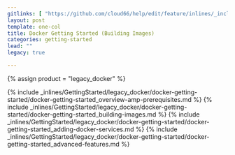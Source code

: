 ```yaml
---
gitlinks: [ "https://github.com/cloud66/help/edit/feature/inlines/_includes/_inlines/GettingStarted/legacy_docker/docker-getting-started/docker-getting-started_overview-amp-prerequisites.html", "https://github.com/cloud66/help/edit/feature/inlines/_includes/_inlines/GettingStarted/legacy_docker/docker-getting-started/docker-getting-started_building-images.html", "https://github.com/cloud66/help/edit/feature/inlines/_includes/_inlines/GettingStarted/legacy_docker/docker-getting-started/docker-getting-started_adding-docker-services.html", "https://github.com/cloud66/help/edit/feature/inlines/_includes/_inlines/GettingStarted/legacy_docker/docker-getting-started/docker-getting-started_advanced-features.html" ]
layout: post
template: one-col
title: Docker Getting Started (Building Images)
categories: getting-started
lead: ""
legacy: true

---
```

{% assign product = "legacy_docker" %}


{% include _inlines/GettingStarted/legacy_docker/docker-getting-started/docker-getting-started_overview-amp-prerequisites.md %}
{% include _inlines/GettingStarted/legacy_docker/docker-getting-started/docker-getting-started_building-images.md %}
{% include _inlines/GettingStarted/legacy_docker/docker-getting-started/docker-getting-started_adding-docker-services.md %}
{% include _inlines/GettingStarted/legacy_docker/docker-getting-started/docker-getting-started_advanced-features.md %}
